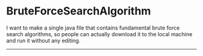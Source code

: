 # BruteForceSearchAlgorithm

I want to make a single java file that contains fundamental brute force search algorithms, so people can actually download it to the local machine and run it without any editing.

---
